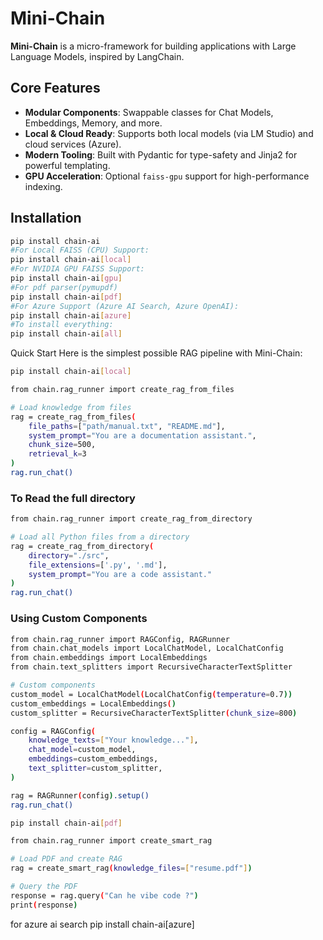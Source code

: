 # Mini-Chain

**Mini-Chain** is a micro-framework for building applications with Large Language Models, inspired by LangChain.

## Core Features

- **Modular Components**: Swappable classes for Chat Models, Embeddings, Memory, and more.
- **Local & Cloud Ready**: Supports both local models (via LM Studio) and cloud services (Azure).
- **Modern Tooling**: Built with Pydantic for type-safety and Jinja2 for powerful templating.
- **GPU Acceleration**: Optional `faiss-gpu` support for high-performance indexing.

## Installation

```bash
pip install chain-ai
#For Local FAISS (CPU) Support:
pip install chain-ai[local]
#For NVIDIA GPU FAISS Support:
pip install chain-ai[gpu]
#For pdf parser(pymupdf)
pip install chain-ai[pdf]
#For Azure Support (Azure AI Search, Azure OpenAI):
pip install chain-ai[azure]
#To install everything:
pip install chain-ai[all]
```
Quick Start
Here is the simplest possible RAG pipeline with Mini-Chain:
```bash
pip install chain-ai[local]

from chain.rag_runner import create_rag_from_files

# Load knowledge from files
rag = create_rag_from_files(
    file_paths=["path/manual.txt", "README.md"],
    system_prompt="You are a documentation assistant.",
    chunk_size=500,
    retrieval_k=3
)
rag.run_chat()
```
### To Read the full directory
```bash
from chain.rag_runner import create_rag_from_directory

# Load all Python files from a directory
rag = create_rag_from_directory(
    directory="./src",
    file_extensions=['.py', '.md'],
    system_prompt="You are a code assistant."
)
rag.run_chat()
```


### Using Custom Components
```bash
from chain.rag_runner import RAGConfig, RAGRunner
from chain.chat_models import LocalChatModel, LocalChatConfig
from chain.embeddings import LocalEmbeddings
from chain.text_splitters import RecursiveCharacterTextSplitter

# Custom components
custom_model = LocalChatModel(LocalChatConfig(temperature=0.7))
custom_embeddings = LocalEmbeddings()
custom_splitter = RecursiveCharacterTextSplitter(chunk_size=800)

config = RAGConfig(
    knowledge_texts=["Your knowledge..."],
    chat_model=custom_model,
    embeddings=custom_embeddings,
    text_splitter=custom_splitter,
)

rag = RAGRunner(config).setup()
rag.run_chat()
```

```bash
pip install chain-ai[pdf]
```

```bash
from chain.rag_runner import create_smart_rag

# Load PDF and create RAG
rag = create_smart_rag(knowledge_files=["resume.pdf"])

# Query the PDF
response = rag.query("Can he vibe code ?")
print(response)
```

for azure ai search
pip install chain-ai[azure]
